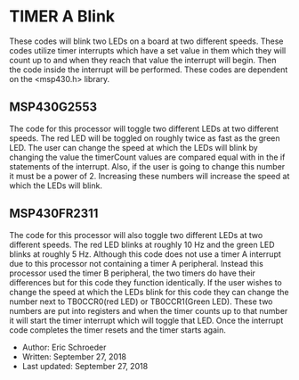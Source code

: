 # TIMER A Blink
These codes will blink two LEDs on a board at two different speeds. These codes utilize timer interrupts which have a set value in them which they will count up to and when they reach that value the interrupt will begin. Then the code inside the interrupt will be performed. These codes are dependent on the <msp430.h> library. 

## MSP430G2553 
The code for this processor will toggle two different LEDs at two different speeds. The red LED will be toggled on roughly twice as fast as the green LED. The user can change the speed at which the LEDs will blink by changing the value the timerCount values are compared equal with in the if statements of the interrupt. Also, if the user is going to change this number it must be a power of 2. Increasing these numbers will increase the speed at which the LEDs will blink. 

## MSP430FR2311
The code for this processor will also toggle two different LEDs at two different speeds. The red LED blinks at roughly 10 Hz and the green LED blinks at roughly 5 Hz. Although this code does not use a timer A interrupt due to this processor not containing a timer A peripheral. Instead this processor used the timer B peripheral, the two timers do have their differences but for this code they function identically. If the user wishes to change the speed at which the LEDs blink for this code they can change the number next to TB0CCR0(red LED) or TB0CCR1(Green LED). These two numbers are put into registers and when the timer counts up to that number it will start the timer interrupt which will toggle that LED. Once the interrupt code completes the timer resets and the timer starts again.

* Author: Eric Schroeder
* Written: September 27, 2018
* Last updated: September 27, 2018
